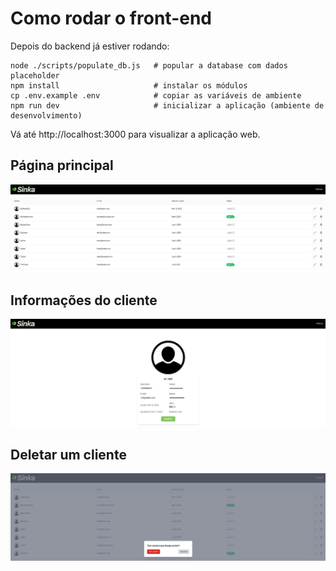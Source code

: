 # Como rodar o front-end

Depois do backend já estiver rodando:

```
node ./scripts/populate_db.js   # popular a database com dados placeholder
npm install                     # instalar os módulos
cp .env.example .env            # copiar as variáveis de ambiente
npm run dev                     # inicializar a aplicação (ambiente de desenvolvimento)
```

Vá até http://localhost:3000 para visualizar a aplicação web.

## Página principal

<img src="fig/tabela.png" width=1000>

## Informações do cliente

<img src="fig/cliente.png" width=1000>

## Deletar um cliente

<img src="fig/excluir.png" width=1000>
